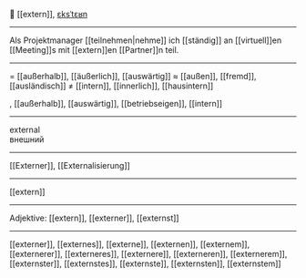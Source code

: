 🏢 [[extern]], [ɛksˈtɛʁn](https://youglish.com/pronounce/extern/german)

---
Als Projektmanager [[teilnehmen|nehme]] ich [[ständig]] an [[virtuell]]en [[Meeting]]s mit [[extern]]en [[Partner]]n teil.

---
= [[außerhalb]], [[äußerlich]], [[auswärtig]]
≈ [[außen]], [[fremd]], [[ausländisch]]
≠ [[intern]], [[innerlich]], [[hausintern]]

, [[außerhalb]], [[auswärtig]], [[betriebseigen]], [[intern]]


---
external  
внешний

---
[[Externer]], [[Externalisierung]]

---
[[extern]]


---
Adjektive: [[extern]], [[externer]], [[externst]]

---
[[externer]], [[externes]], [[externe]], [[externen]], [[externem]], [[externerer]], [[externeres]], [[externere]], [[externeren]], [[externerem]], [[externster]], [[externstes]], [[externste]], [[externsten]], [[externstem]]